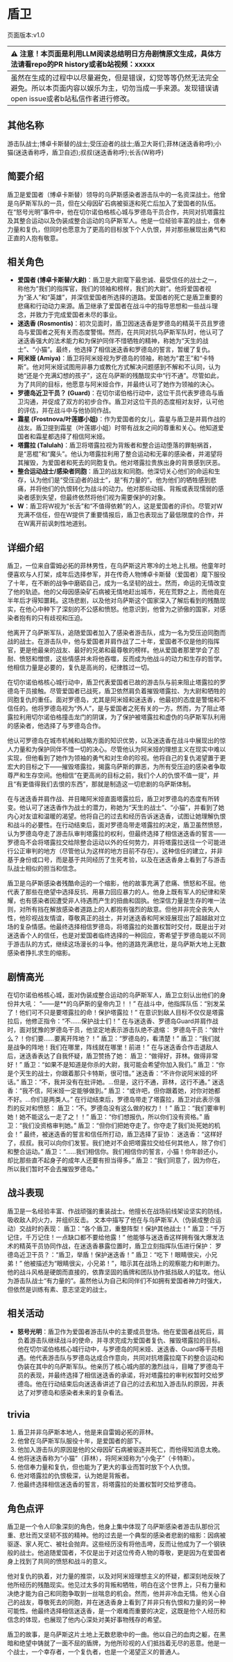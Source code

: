 # 盾卫
页面版本:v1.0
 

| :warning: 注意！本页面是利用LLM阅读总结明日方舟剧情原文生成，具体方法请看repo的PR history或者b站视频：xxxxx           |
|:----------------------------|
| 虽然在生成的过程中以尽量避免，但是错误，幻觉等等仍然无法完全避免。所以本页面内容以娱乐为主，切勿当成一手来源。发现错误请open issue或者b站私信作者进行修改。|



## 其他名称
游击队战士;博卓卡斯替的战士;受压迫者的战士;盾卫大哥们;菲林(迷迭香称呼);小猫(迷迭香称呼，盾卫自述);叔叔(迷迭香称呼);长舌(W称呼)
## 简要介绍
盾卫是爱国者（博卓卡斯替）领导的乌萨斯感染者游击队中的一名资深战士。他曾是乌萨斯军队的一员，但在父母因矿石病被驱逐和死亡后加入了爱国者的队伍。在“怒号光明”事件中，他在切尔诺伯格核心城与罗德岛干员合作，共同对抗塔露拉及其整合运动以及伪装成整合运动的乌萨斯军人。他是一位经验丰富的战士，信奉力量和复仇，但同时也愿意为了更高的目标放下个人仇恨，并对那些展现出勇气和正直的人抱有敬意。
## 相关角色
-   **爱国者 (博卓卡斯替/大尉)**：盾卫是大尉麾下最忠诚、最受信任的战士之一，称他为“我们的指挥官，我们的领袖和榜样，我们的大尉”。他将爱国者视为“圣人”和“英雄”，并深信爱国者所选择的道路。爱国者的死亡是盾卫重要的悲痛和行动动力来源。盾卫继承了爱国者在战斗中的指导思想和一些战斗理念，并致力于完成爱国者未尽的事业。
-   **迷迭香 (Rosmontis)**：初次见面时，盾卫因迷迭香是罗德岛的精英干员且罗德岛与爱国者之死有关而态度警惕。然而，在共同对抗乌萨斯军队时，他认可了迷迭香强大的法术能力和为保护同伴不惜牺牲的精神，称她为“天生的战士”、“小猫”。最终，他选择了相信迷迭香和罗德岛的誓言，暂缓了复仇。
-   **阿米娅 (Amiya)**：盾卫将阿米娅视为罗德岛的领袖，称她为“君王”和“卡特斯”。他对阿米娅试图用非暴力或教化方式解决问题感到不解和不认同，认为她“还是个充满幻想的孩子”，这在乌萨斯的残酷现实中“行不通”。尽管如此，为了共同的目标，他愿意与阿米娅合作，并最终认可了她作为领袖的决心。
-   **罗德岛近卫干员？ (Guard)**：在切尔诺伯格行动中，这位干员代表罗德岛与盾卫沟通，并促成了双方的初步合作。盾卫对这位干员的态度相对友好，认可他的评估，并在战斗中与他协同作战。
-   **霜星 (Frostnova/叶莲娜小姐)**：作为爱国者的女儿，霜星与盾卫是并肩作战的战友。盾卫提到霜星（叶莲娜小姐）时带有战友之间的尊重和关心。他知道爱国者和霜星都选择了相信阿米娅。
-   **塔露拉 (Talulah)**：盾卫将塔露拉视为背叛者和整合运动堕落的罪魁祸首，是“恶棍”和“魔头”。他认为塔露拉利用了整合运动和无辜的感染者，并渴望将其摧毁，为爱国者和死去的同胞复仇。他对塔露拉贵族出身的背景感到厌恶。
-   **整合运动战士/感染者同胞**：盾卫的战友和同胞。他深切关心他们的命运和生存，认为他们是“受压迫者的战士”，是“有力量的”。他为他们的牺牲感到悲痛，并将他们的仇恨转化为战斗的动力。他对那些动摇、背叛或表现懦弱的感染者感到失望，但最终依然将他们视为需要保护的对象。
-   **W**：盾卫将W视为“长舌”和“不值得依赖”的人，这是爱国者的评价。尽管对W充满不信任，但在W提供了重要情报后，盾卫也表现出了最低限度的合作，并在W离开前讽刺性地道别。
## 详细介绍
盾卫，一位来自雷姆必拓的菲林男性，在乌萨斯这片寒冷的土地上扎根。他童年时便喜欢与人打架，成年后选择参军，并在传奇人物博卓卡斯替（爱国者）麾下服役了十年，在不断的战争中磨砺自己，成为一名坚韧的战士。然而，命运的无情改变了他的轨迹。他的父母因感染矿石病被无情地赶出城市，死在荒野之上，而他竟在半年后才得知噩耗。这场悲剧，以及他对乌萨斯这个国家深入了解后看到的残酷现实，在他心中种下了深刻的不公感和愤怒。他意识到，他曾为之骄傲的国家，对感染者抱有的只有歧视和压迫。

他离开了乌萨斯军队，追随爱国者加入了感染者游击队，成为一名为受压迫同胞而战的战士。在游击队中，他与爱国者并肩作战了二十年，爱国者不仅是他的指挥官，更是他最亲的战友、最好的兄弟和最尊敬的榜样。他从爱国者那里学会了忍耐、愤怒和憎恨，这些情感并未将他吞噬，反而成为他战斗的动力和生存的哲学。他相信力量是必要的，复仇是高尚的，纪律胜过一切。

在切尔诺伯格核心城行动中，盾卫代表爱国者已故的游击队与前来阻止塔露拉的罗德岛干员接触。尽管爱国者已战死，盾卫依然肩负着摧毁塔露拉、为大尉和牺牲的同胞复仇的重任。面对罗德岛，尤其是阿米娅和迷迭香，他最初的态度是警惕和不信任的。他将罗德岛视为“外人”，是与爱国者之死有关的一方。然而，为了阻止塔露拉利用切尔诺伯格撞击龙门的阴谋，为了保护被塔露拉和虚伪的乌萨斯军队利用的感染者，他选择了与罗德岛合作。

他认可罗德岛在城市机械和战略方面的知识优势，以及迷迭香在战斗中展现出的惊人力量和为保护同伴不惜一切的决心。尽管他认为阿米娅的理想主义在现实中难以实现，但他看到了她作为领袖的勇气和对生命的珍视。他将自己的复仇渴望置于更宏大的目标之下——摧毁塔露拉，揭露乌萨斯的罪恶，为所有受压迫的感染者争取尊严和生存空间。他相信“在更高尚的目标之前，我们个人的仇恨不值一提”，并且“有更值得我们去恨的东西”，那就是制造这一切悲剧的乌萨斯体制。

在与迷迭香并肩作战、并目睹阿米娅直面塔露拉后，盾卫对罗德岛的态度有所转变。他认可了迷迭香作为战士的潜力，称她为“天生的战士”、“小猫”，并看到了她内心对友谊和温暖的渴望。他将自己的过去和经历告诉迷迭香，试图让她理解仇恨和战斗的必要性。在行动结束后，面对罗德岛带走塔露拉的决定，盾卫虽然愤怒，认为罗德岛夺走了游击队审判塔露拉的权利，但最终选择了相信迷迭香的誓言——罗德岛不会将塔露拉交给除整合运动以外的任何势力，并将塔露拉送往一个可能进行公正审判的地方（尽管他认为这样的地方目前不存在）。这种信任的建立，并非基于身份或口号，而是基于共同经历了生死考验，以及在迷迭香身上看到了与游击队战士相似的担当和信念。

盾卫是乌萨斯感染者残酷命运的一个缩影，他的故事充满了悲痛、愤怒和不屈。他代表了那些在绝望中选择反抗、用暴力回应暴力的人。他身上既有军人的纪律和荣耀，也有感染者因遭受非人待遇而产生的扭曲和固执。他深信力量是生存的唯一法则，对所有挡在解放感染者道路上的人都抱有强烈的敌意。但他并非完全丧失人性，他珍视战友情谊，尊敬真正的战士，并对迷迭香和阿米娅展现出了超越敌对立场的复杂情感。他最终选择相信罗德岛，将塔露拉的处置权暂时交付，既是出于对迷迭香个人的信任，也是对爱国者临终选择的一种回应，寄希望于罗德岛能以不同于游击队的方式，继续这场漫长的斗争。他的道路充满悲壮，是乌萨斯大地上无数感染者挣扎求生的缩影。
## 剧情高光
在切尔诺伯格核心城，面对伪装成整合运动的乌萨斯军人，盾卫立刻认出他们的身份并大吼：
“——是**的乌萨斯的皇帝内卫！！”
在战斗中，他指挥队伍：“别发呆了！他们可不只是要塔露拉的命！保护塔露拉！”
在意识到敌人目标不仅仅是塔露拉后，他修正指令：“不......保护战士们！”
在与迷迭香、罗德岛Guard并肩作战时，面对犹豫的罗德岛干员，他坚定地表示游击队绝不退缩：
罗德岛干员：“做什么？！你们要......要离开阵地？！”
盾卫：“罗德岛的，看清楚！”
盾卫：“我们就是战争的阵地！我们在哪里，阵线就在哪里！前进！”
在与迷迭香合作击退敌人后，迷迭香表达了自我怀疑，盾卫赞扬了她：
盾卫：“做得好，菲林。做得非常好！”
盾卫：“如果不是知道是你杀的大尉，我可能会希望你加入我们。”
盾卫：“你是个天生的战士，你跟着那只卡特斯，很可惜。”
迷迭香：“不许你说阿米娅的坏话。”
盾卫：“不，我并没有在批评她。...但是，这行不通，菲林，这行不通。”
迷迭香：“我不信，阿米娅一定能够做到。”
盾卫：“或许吧，但你跟着她，对你对她都不好。...你们是两类人。”
在行动结束后，罗德岛带走了塔露拉，盾卫对此表示强烈的反对和愤怒：
盾卫：“不。罗德岛没有这么做的权力！！”
盾卫：“我们要审判她！她不能这么一走了之！！”
盾卫：“你们想报仇，所以你们没有资格。”
盾卫：“我们没资格审判她。”
盾卫：“但你们把她夺走了。你夺走了我们处死她的机会！”
最终，被迷迭香的誓言和信任所打动，盾卫选择了妥协：
迷迭香：“这样好了，叔叔。我可以向你们发誓。我们绝对不会把塔露拉交给任何其他人，除了你们和整合运动。”
盾卫：“......我们相信你。我们相信你的誓言，小猫！你年龄还小，却比那些直不起身子的成年人还要有担当得多。”
盾卫：“我们同意了，因为你在，所以我们暂时不会去摧毁罗德岛。”
## 战斗表现
盾卫是一名经验丰富、作战顽强的重装战士。他擅长在战场前线架设坚实的防线，吸收敌人的火力，并组织反击。
文本中描写了他在与乌萨斯军人（伪装成整合运动）交战时的表现：
盾卫：“各个盾卫，重整阵型！保护其他战士！”
盾卫：“千万记住，千万记住！一点缺口都不要给他露！”
他能够与迷迭香这样拥有强大爆发法术的精英干员协同作战，在迷迭香暴露位置时，盾卫立刻指挥队伍进行保护：
罗德岛近卫干员？：“盾卫，举盾！保护迷迭香！”
盾卫：“吃下！眼睛很尖，小兄弟！”
他被描述为“眼睛很尖，小兄弟！”，暗示其在战场上的观察能力和判断力。
他的战斗风格是硬朗而直接的，依靠坚固的盾牌和团队协作抵挡敌人的猛攻。他认为游击队战士“有力量的”。虽然他认为自己和同伴们不如拥有爱国者神力时强大，但依然是训练有素、意志坚定的战士。
## 相关活动
-   **怒号光明**：盾卫作为爱国者游击队中的主要成员登场。他在爱国者战死后，肩负着游击队继续战斗的使命，并寻求完成为爱国者复仇、摧毁塔露拉的目标。他在切尔诺伯格核心城行动中，与罗德岛的阿米娅、迷迭香、Guard等干员相遇。他代表游击队与罗德岛达成合作意向，共同对抗塔露拉麾下的整合运动和伪装在其中的乌萨斯军队。他亲历了核心城内部的激烈战斗，目睹了罗德岛干员的表现，并最终选择了相信迷迭香的承诺，将对塔露拉的审判权暂时交给罗德岛。他在行动结束后向迷迭香讲述了自己的过去和加入游击队的原因，并表达了对罗德岛和感染者未来的复杂看法。
## trivia
1.  盾卫并非乌萨斯本地人，他是来自雷姆必拓的菲林。
2.  他曾在乌萨斯军队服役十年，是爱国者的部下。
3.  他加入游击队的原因是他的父母因矿石病被驱逐并死亡，而他得知消息太晚。
4.  他将迷迭香称为“小猫”（菲林），将阿米娅称为“小兔子”（卡特斯）。
5.  他信奉力量和复仇，但也能为了更大的事业而暂时放下个人仇恨。
6.  他对塔露拉的仇恨极深，认为她是背叛者。
7.  他最终选择相信迷迭香的誓言，将塔露拉的处置权暂时交给罗德岛。
## 角色点评
盾卫是一个令人印象深刻的角色，他身上集中体现了乌萨斯感染者游击队那份沉重、悲壮而又坚韧不拔的精神。他的过去是一个典型的感染者悲剧的缩影：因病被驱逐、家人死亡、被社会抛弃。这些经历没有将他击垮，反而让他成为了一个钢铁般的战士。他追随爱国者，不仅是出于对这位传奇人物的尊敬，更是因为在爱国者身上找到了共同的愤怒和战斗的意义。

他对复仇的执着，对力量的推崇，以及对阿米娅理想主义的怀疑，都深刻地反映了他所经历的残酷现实。他见过太多的背叛和牺牲，明白在这个世界上，只有力量和决绝才能为自己和同胞争取到一丝喘息的机会。然而，他并非冷血无情。他关心自己的战友，尊敬死去的同胞，并在迷迭香身上看到了并非只有仇恨和力量的另一种可能性。他最终选择相信迷迭香，是一个艰难而重要的决定，这既是他个人经历和信念的体现，也展现了他内心深处对美好事物残存的希望。

盾卫的故事，是乌萨斯这片土地上无数悲歌中的一曲。他以自己的血肉之躯，在黑暗和绝望中铸就了一面不屈的盾牌，为他所珍视的人们抵挡着无尽的恶意。他是一个战士，一个幸存者，一个复仇者，也是一个渴望正义的普通人。